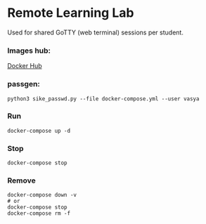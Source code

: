 # Remote Learning Lab

Used for shared GoTTY (web terminal) sessions per student.

### Images hub:
[Docker Hub](https://hub.docker.com/r/2xnone/study)

### passgen:
```
python3 sike_passwd.py --file docker-compose.yml --user vasya
```

### Run
```
docker-compose up -d
```

### Stop
```
docker-compose stop
```

### Remove
```
docker-compose down -v
# or
docker-compose stop
docker-compose rm -f
```

